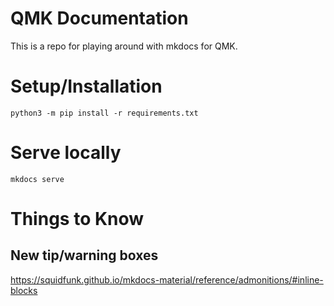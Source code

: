 # QMK Documentation

This is a repo for playing around with mkdocs for QMK.

# Setup/Installation

    python3 -m pip install -r requirements.txt

# Serve locally

    mkdocs serve

# Things to Know

## New tip/warning boxes

https://squidfunk.github.io/mkdocs-material/reference/admonitions/#inline-blocks
